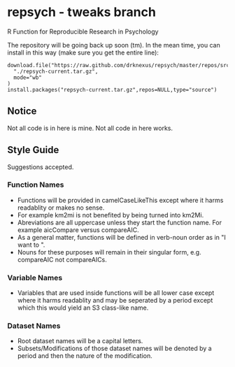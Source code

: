 repsych - tweaks branch
=======

R Function for Reproducible Research in Psychology

The repository will be going back up soon (tm).  In the mean time, you can install in this way (make sure you get the entire line):

```
download.file("https://raw.github.com/drknexus/repsych/master/repos/src/contrib/repsych_3.0.0.2.tar.gz",
  "./repsych-current.tar.gz",
  mode="wb"
)
install.packages("repsych-current.tar.gz",repos=NULL,type="source")
````

## Notice ##
Not all code is in here is mine.  Not all code in here works.

## Style Guide
Suggestions accepted.
### Function Names
* Functions will be provided in camelCaseLikeThis except where it harms readablity or makes no sense.
* For example km2mi is not benefited by being turned into km2Mi.
* Abreviations are all uppercase unless they start the function name.  For example aicCompare versus compareAIC.
* As a general matter, functions will be defined in verb-noun order as in "I want to <verb> <noun>".
* Nouns for these purposes will remain in their singular form, e.g. compareAIC not compareAICs.

### Variable Names
* Variables that are used inside functions will be all lower case except where it harms readablity and may be seperated by a period except which this would yield an S3 class-like name.

### Dataset Names
* Root dataset names will be a capital letters.
* Subsets/Modifications of those dataset names will be denoted by a period and then the nature of the modification.




